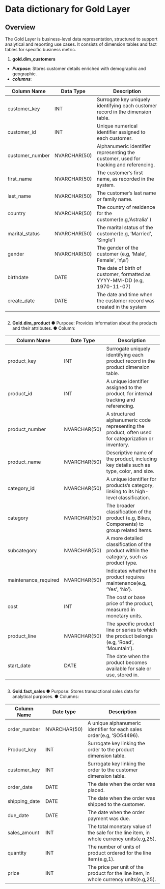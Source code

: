 # Data dictionary for Gold Layer

## Overview

The Gold Layer is business-level data representation, structured to support analytical and
reporting use cases. It consists of dimension tables and fact tables for specific business
metric.

1. **gold.dim_customers**
- ***Purpose***: Stores customer details enriched with demographic and geographic.
- ***columns***:

|Column Name | Data Type | Description|
|----------- |-----------|------------|
|customer_key | INT | Surrogate key uniquely identifying each customer record in the dimension table.|
|customer_id  | INT | Unique numerical identifier assigned to each customer.|
|customer_number | NVARCHAR(50) | Alphanumeric identifier representing the customer, used for tracking and referencing.|
|first_name | NVARCHAR(50) | The customer’s first name, as recorded in the system.|
|last_name | NVARCHAR(50) | The customer’s last name or family name.|
|country | NVARCHAR(50) | The country of residence for the customer(e.g,’Astralia’ )|
|marital_status | NVARCHAR(50) | The marital status of the customer(e.g, ‘Married’, ‘Single’)|
|gender | NVARCHAR(50) | The gender of the customer (e.g, ’Male’, Female’, ‘n\a’)|
|birthdate | DATE | The date of birth of customer, formatted as YYYY-MM-DD (e.g, 1970-11-07)|
|create_date | DATE | The date and time when the customer record was created in the system|

##

2. **Gold.dim_product**
● Purpose: Provides information about the products and their attributes.
● Column:

|Column Name | Date Type | Description |
|------------|-----------|-------------|
|product_key | INT | Surrogate uniquely identifying each product record in the product dimension table.|
|product_id | INT | A unique identifier assigned to the product, for internal tracking and referencing.|
|product_number | NVARCHAR(50) | A structured alphanumeric code representing the product, often used for categorization or inventory.|
|product_name | NVARCHAR(50) | Descriptive name of the product, including key details such as type, color, and size.|
|category_id | NVARCHAR(50) | A unique identifier for products’s category, linking to its high-level classification.|
|category | NVARCHAR(50) | The broader classification of the product (e.g, Bikes, Components) to group related items.|
|subcategory | NVARCHAR(50) | A more detailed classification of the product within the category, such as product type.|
|maintenance_required | NVARCHAR(50) | Indicates whether the product requires maintenance(e.g, ‘Yes’, ‘No’).|
|cost | INT | The cost or base price of the product, measured in monetary units.|
|product_line | NVARCHAR(50) | The specific product line or series to which the product belongs (e.g, ‘Road’, ‘Mountain’).|
|start_date | DATE | The date when the product becomes available for sale or use, stored in.|

##

3. **Gold.fact_sales**
● Purpose: Stores transactional sales data for analytical purposes.
● Columns:

|Column Name | Date type | Description |
|------------|-----------|-------------|
|order_number | NVARCHAR(50) | A unique alphanumeric identifier for each sales order(e.g, ‘SO54496).|
|Product_key | INT | Surrogate key linking the order to the product dimension table.|
|customer_key | INT | Surrogate key linking the order to the customer dimension table.|
|order_date | DATE | The date when the order was placed.|
|shipping_date | DATE | The date when the order was shipped to the customer.|
|due_date | DATE | The date when the order payment was due.|
|sales_amount | INT | The total monetary value of the sale for the line item, in whole currency units(e.g,25).|
|quantity | INT | The number of units of product ordered for the line item(e.g,1).|
|price | INT | The price per unit of the product for the line item, in whole currency units(e.g,25).|
